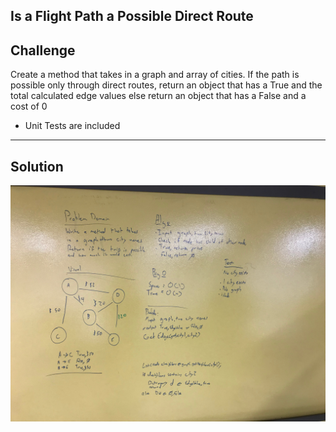 ## Is a Flight Path a Possible Direct Route
## Challenge
Create a method that takes in a graph and array of cities. If the path is possible only through direct routes, return an object that has a True and the total calculated edge values else return an object that has a False and a cost of 0



* Unit Tests are included

***
## Solution
![GetEdges whiteboard image](../../../assets/get_edges.jpg)